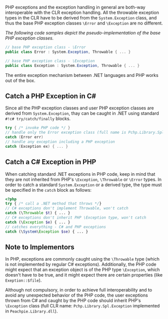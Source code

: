 PHP exceptions and the exception handling in general are both-way interoperable with the CLR exception handling. All the throwable exception types in the CLR have to be derived from the `System.Exception` class, and thus the base PHP exception classes `\Error` and `\Exception` are no different.

*The following code samples depict the pseudo-implementation of the base PHP exception classes.*

```c#
// base PHP exception class - \Error
public class Error : System.Exception, Throwable { ... }
```

```c#
// base PHP exception class - \Exception
public class Exception : System.Exception, Throwable { ... }
```

The entire exception mechanism between .NET languages and PHP works out of the box.

## Catch a PHP Exception in C#

Since all the PHP exception classes and user PHP exception classes are derived from `System.Exception`, thay can be caught in .NET using standard `#!c# try/catch/finally` blocks.

```c#
try { /* invoke PHP code */ }
// handle only the Error exception class (full name is Pchp.Library.Spl.Error)
catch (Error err)
// handle any exception including a PHP exception
catch (Exception ex) { ... }
```

## Catch a C# Exception in PHP

When catching standard .NET exceptions in PHP code, keep in mind that they are not inherited from PHP's `\Exception`, `\Throwable` or `\Error` types. In order to catch a standard `System.Exception` or a derived type, the type must be specified in the `catch` block as follows:

```php
<?php
try { /* call a .NET method that throws */}
// C# exceptions don't implement Throwable, won't catch
catch (\Throwable $t) { ... }
// C# exceptions don't inherit PHP \Exception type, won't catch
catch (\Exception $e) { ... }
// catches everything - C# and PHP exceptions
catch (\System\Exception $se) { ... }
```

## Note to Implementors

In PHP, exceptions are commonly caught using the `\Throwable` type (which is not implemented by regular C# exceptions). Additionally, the PHP code might expect that an exception object is of the PHP type `\Exception`, which doesn't have to be true, and it might expect there are certain properties (like `Exeption::$file`).

Although not compulsory, in order to achieve full interoperability and to avoid any unexpected behavior of the PHP code, the user exceptions thrown from C# and caught by the PHP code should inherit PHP's `\Exception` class (full CLR name: `Pchp.Library.Spl.Exception` implemented in `Peachpie.Library.dll`).
